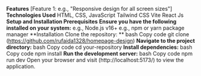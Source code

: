 **Features** 
[Feature 1: e.g., "Responsive design for all screen sizes"]
**Technologies Used**
HTML, CSS, JavaScript Tailwind CSS Vite React Js 
**Setup and Installation Prerequisites**
**Ensure you have the following installed on your system:**  e.g., Node.js v16+ e.g., npm or yarn package manager 
**Installation Clone the repository: **
bash
Copy code 
git clone (https://github.com/rufaida1328/homepage-design)
**Navigate to the project directory:**
bash
Copy code
cd your-repository
**Install dependencies:**
bash
Copy code
npm install
**Run the development server:**
bash
Copy code
npm run dev
Open your browser and visit (http://localhost:5173/) to view the application.
